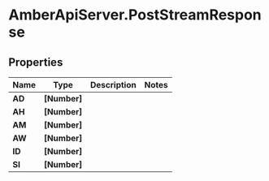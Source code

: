 # AmberApiServer.PostStreamResponse

## Properties
Name | Type | Description | Notes
------------ | ------------- | ------------- | -------------
**AD** | **[Number]** |  | 
**AH** | **[Number]** |  | 
**AM** | **[Number]** |  | 
**AW** | **[Number]** |  | 
**ID** | **[Number]** |  | 
**SI** | **[Number]** |  | 
